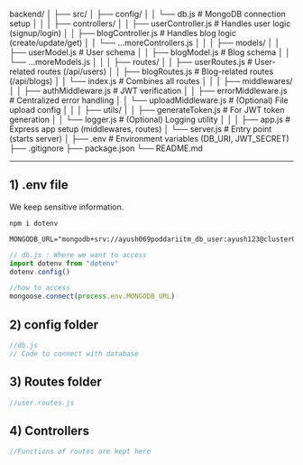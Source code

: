 backend/
│
├── src/
│   ├── config/
│   │   └── db.js                # MongoDB connection setup
│   │
│   ├── controllers/
│   │   ├── userController.js    # Handles user logic (signup/login)
│   │   ├── blogController.js    # Handles blog logic (create/update/get)
│   │   └── ...moreControllers.js
│   │
│   ├── models/
│   │   ├── userModel.js         # User schema
│   │   ├── blogModel.js         # Blog schema
│   │   └── ...moreModels.js
│   │
│   ├── routes/
│   │   ├── userRoutes.js        # User-related routes (/api/users)
│   │   ├── blogRoutes.js        # Blog-related routes (/api/blogs)
│   │   └── index.js             # Combines all routes
│   │
│   ├── middlewares/
│   │   ├── authMiddleware.js    # JWT verification
│   │   ├── errorMiddleware.js   # Centralized error handling
│   │   └── uploadMiddleware.js  # (Optional) File upload config
│   │
│   ├── utils/
│   │   ├── generateToken.js     # For JWT token generation
│   │   └── logger.js            # (Optional) Logging utility
│   │
│   ├── app.js                   # Express app setup (middlewares, routes)
│   └── server.js                # Entry point (starts server)
│
├── .env                         # Environment variables (DB_URI, JWT_SECRET)
├── .gitignore
├── package.json
└── README.md

---

## 1) .env file
We keep sensitive information.

    npm i dotenv

```env
MONGODB_URL="mongodb+srv://ayush069poddariitm_db_user:ayush123@cluster0.ql1sxlk.mongodb.net/VirtualCode"
```

```js
// db.js : Where we want to access
import dotenv from "dotenv"
dotenv.config()

//how to access
mongoose.connect(process.env.MONGODB_URL)
```

## 2) config folder
```js
//db.js
// Code to connect with database
```

## 3) Routes folder 
```js
//user.routes.js
```

## 4) Controllers
```js
//Functions of routes are kept here
```